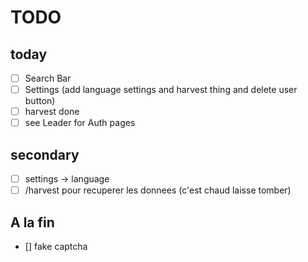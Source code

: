 # TODO
## today
- [ ] Search Bar
- [ ] Settings (add language settings and harvest thing and delete user button)
- [ ] harvest done
- [ ] see Leader for Auth pages

## secondary
- [ ] settings -> language
- [ ] /harvest pour recuperer les donnees (c'est chaud laisse tomber)

## A la fin
- [] fake captcha
